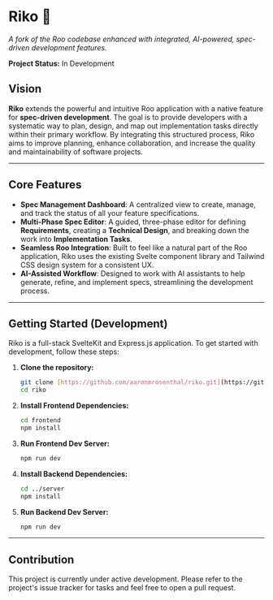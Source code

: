# Riko 🚀

*A fork of the Roo codebase enhanced with integrated, AI-powered, spec-driven development features.*

**Project Status:** In Development

## Vision

**Riko** extends the powerful and intuitive Roo application with a native feature for **spec-driven development**. The goal is to provide developers with a systematic way to plan, design, and map out implementation tasks directly within their primary workflow. By integrating this structured process, Riko aims to improve planning, enhance collaboration, and increase the quality and maintainability of software projects.

---

## Core Features

* **Spec Management Dashboard**: A centralized view to create, manage, and track the status of all your feature specifications.
* **Multi-Phase Spec Editor**: A guided, three-phase editor for defining **Requirements**, creating a **Technical Design**, and breaking down the work into **Implementation Tasks**.
* **Seamless Roo Integration**: Built to feel like a natural part of the Roo application, Riko uses the existing Svelte component library and Tailwind CSS design system for a consistent UX.
* **AI-Assisted Workflow**: Designed to work with AI assistants to help generate, refine, and implement specs, streamlining the development process.

---

## Getting Started (Development)

Riko is a full-stack SvelteKit and Express.js application. To get started with development, follow these steps:

1.  **Clone the repository:**
    ```bash
    git clone [https://github.com/aaronmrosenthal/riko.git](https://github.com/aaronmrosenthal/riko.git)
    cd riko
    ```

2.  **Install Frontend Dependencies:**
    ```bash
    cd frontend
    npm install
    ```

3.  **Run Frontend Dev Server:**
    ```bash
    npm run dev
    ```

4.  **Install Backend Dependencies:**
    ```bash
    cd ../server
    npm install
    ```

5.  **Run Backend Dev Server:**
    ```bash
    npm run dev
    ```

---

## Contribution

This project is currently under active development. Please refer to the project's issue tracker for tasks and feel free to open a pull request.
